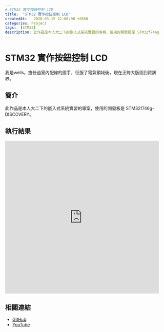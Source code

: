 ```yaml
---
# STM32 實作按鈕控制 LCD
title:  "STM32 實作按鈕控制 LCD"
createdAt:   2020-03-15 21:00:00 +0800
categories: Project
tags:  [STM32]
description: 此作品是本人大二下的嵌入式系統實習的專案，使用的開發板是 STM32f746g-DISCOVERY。
---
```

# STM32 實作按鈕控制 LCD
我是wells，擔任過室內配線的國手，征服了電氣領域後，現在正跨大版圖到資訊界。

## 簡介
此作品是本人大二下的嵌入式系統實習的專案，使用的開發板是 STM32f746g-DISCOVERY。

## 執行結果

<iframe width="100%" height="500" src="https://www.youtube.com/embed/cr1C7mOcJQ0" title="YouTube video player" frameborder="0" allow="accelerometer; autoplay; clipboard-write; encrypted-media; gyroscope; picture-in-picture" allowfullscreen></iframe>

## 相關連結
- [GitHub](https://github.com/jhang-jhe-wei/Using-user-button-control-LCD-LED-in-STM32f746g-DISCOVERY)
- [YouTube](https://youtu.be/cr1C7mOcJQ0)
